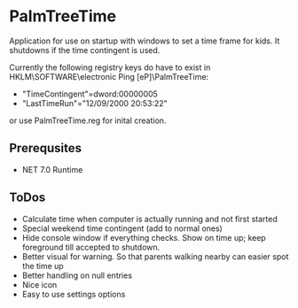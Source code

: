# PalmTreeTime

Application for use on startup with windows to set a time frame for kids. It shutdowns if the time contingent is used.

Currently the following registry keys do have to exist in HKLM\SOFTWARE\electronic Ping [eP]\PalmTreeTime:

* "TimeContingent"=dword:00000005
* "LastTimeRun"="12/09/2000 20:53:22"

or use PalmTreeTime.reg for inital creation.

## Prerequsites
* NET 7.0 Runtime

## ToDos
* Calculate time when computer is actually running and not first started
* Special weekend time contingent (add to normal ones)
* Hide console window if everything checks. Show on time up; keep foreground till accepted to shutdown.
* Better visual for warning. So that parents walking nearby can easier spot the time up
* Better handling on null entries
* Nice icon
* Easy to use settings options